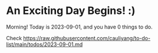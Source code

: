 # An Exciting Day Begins! :)

Morning! Today is 2023-09-01, and you have 0 things to do.

Check https://raw.githubusercontent.com/cauliyang/to-do-list/main/todos/2023-09-01.md